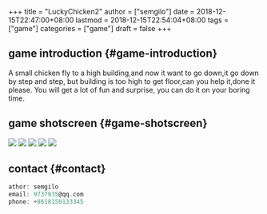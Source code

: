 +++
title = "LuckyChicken2"
author = ["semgilo"]
date = 2018-12-15T22:47:00+08:00
lastmod = 2018-12-15T22:54:04+08:00
tags = ["game"]
categories = ["game"]
draft = false
+++

## game introduction {#game-introduction}

A small chicken fly to a high building,and now it want to go down,it go down by step and step,
but building is too high to get floor,can you help it,done it please.
You will get a lot of fun and surprise, you can do it on your boring time.


## game shotscreen {#game-shotscreen}

![](/images/game4/1.png)
![](/images/game4/2.png)
![](/images/game4/3.png)
![](/images/game4/4.png)
![](/images/game4/5.png)


## contact {#contact}

```c
athor: semgilo
email: 9737935@qq.com
phone: +8618150133345
```